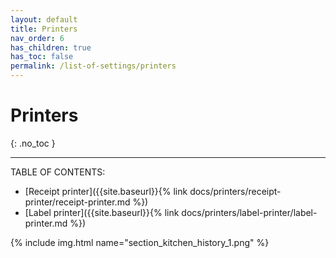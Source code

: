 ```yaml
---
layout: default
title: Printers
nav_order: 6
has_children: true
has_toc: false
permalink: /list-of-settings/printers
---
```


# Printers
{: .no_toc }

---

TABLE OF CONTENTS:
- [Receipt printer]({{site.baseurl}}{% link docs/printers/receipt-printer/receipt-printer.md %})
- [Label printer]({{site.baseurl}}{% link docs/printers/label-printer/label-printer.md %})

{% include img.html name="section_kitchen_history_1.png" %}